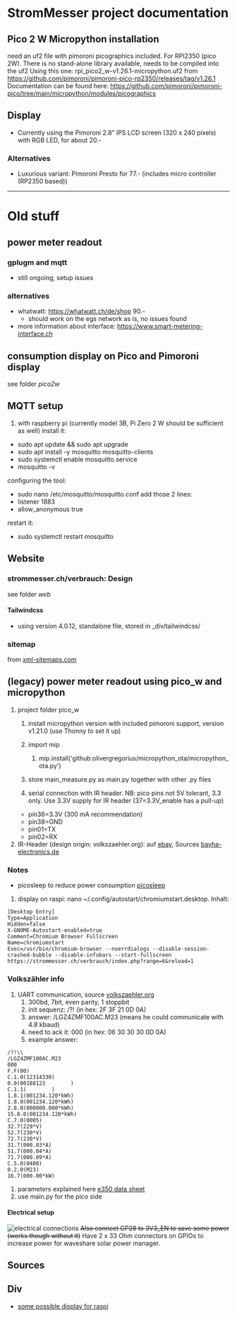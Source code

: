 # StromMesser project documentation

## Pico 2 W Micropython installation

need an uf2 file with pimoroni picographics included. For RPI2350 (pico 2W). There is no stand-alone library available, needs to be compiled into the uf2
Using this one: rpi_pico2_w-v1.26.1-micropython.uf2 from https://github.com/pimoroni/pimoroni-pico-rp2350/releases/tag/v1.26.1
Documentation can be found here: https://github.com/pimoroni/pimoroni-pico/tree/main/micropython/modules/picographics

## Display
   * Currently using the Pimoroni 2.8” IPS LCD screen (320 x 240 pixels) with RGB LED, for about 20.-

### Alternatives
   * Luxurious variant: Pimoroni Presto for 77.- (includes micro controller (RP2350 based))


---

# Old stuff

## power meter readout 
### gplugm and mqtt
* still ongoing, setup issues

### alternatives
* whatwatt: https://whatwatt.ch/de/shop 90.-
   * should work on the egs network as is, no issues found
* more information about interface: https://www.smart-metering-interface.ch



## consumption display on Pico and Pimoroni display
see folder _pico2w_

## MQTT setup
1. with raspberry pi (currently model 3B, Pi Zero 2 W should be sufficient as well)
install it:
* sudo apt update && sudo apt upgrade
* sudo apt install -y mosquitto mosquitto-clients
* sudo systemctl enable mosquitto.service
* mosquitto -v

configuring the tool:
* sudo nano /etc/mosquitto/mosquitto.conf
add those 2 lines:
* listener 1883
* allow_anonymous true

restart it:
* sudo systemctl restart mosquitto


## Website
### strommesser.ch/verbrauch: Design
see folder _web_

#### Tailwindcss
* using version 4.0.12, standalone file, stored in _div/tailwindcss/

### sitemap
from [xml-sitemaps.com](https://www.xml-sitemaps.com/)



## (legacy) power meter readout using pico_w and micropython
1. project folder pico_w
   1. install micropython version with included pimoroni support, version v1.21.0 (use Thonny to set it up)
   1. import mip
      1. mip.install('github:olivergregorius/micropython_ota/micropython_ota.py')

   1. store main_measure.py as main.py together with other .py files
   1. serial connection with IR header. NB: pico pins not 5V tolerant, 3.3 only. Use 3.3V supply for IR header (37=3.3V_enable has a pull-up)
     * pin36=3.3V (300 mA recommendation)
     * pin38=GND
     * pin01=TX
     * pin02=RX
1. IR-Header (design origin: volkszaehler.org): auf [ebay](https://www.ebay.ch/itm/275076138187?hash=item400bd0c4cb:g:VxwAAOSwbkdhxLJL), Sources [bayha-electronics.de](bayha-electronics.de/download/Bauanleitung-TTL.pdf) 

### Notes
* picosleep to reduce power consumption [picosleep](https://ghubcoder.github.io/posts/deep-sleeping-the-pico-micropython/)


1. display on raspi: nano ~/.config/autostart/chromiumstart.desktop. Inhalt: 
```
[Desktop Entry]
Type=Application
Hidden=false
X-GNOME-Autostart-enabled=true
Comment=Chromium Browser Fullscreen
Name=chromiumstart
Exec=/usr/bin/chromium-browser --noerrdialogs --disable-session-crashed-bubble --disable-infobars --start-fullscreen https://strommesser.ch/verbrauch/index.php?range=6&reload=1
```

### Volkszähler info

1. UART communication, source [volkszaehler.org](https://wiki.volkszaehler.org/hardware/channels/meters/power/edl-ehz/landisgyr_e350)
   1. 300bd, 7bit, even parity, 1 stoppbit
   1. init sequenz: /?!<CR><LF> (in hex: 2F 3F 21 0D 0A)
   1. answer: /LGZ4ZMF100AC.M23 (means he could communicate with 4.8 kbaud)
   1. need to ack it: <ACK>000<CR><LF> (in hex: 06 30 30 30 0D 0A)
   1. example answer: 
```
/?!\\
/LGZ4ZMF100AC.M23
000
F.F(00)
C.1.0(12314330)
0.0(00188123        )
C.1.1(        )
1.8.1(001234.120*kWh)
1.8.0(001234.120*kWh)
2.8.0(000000.000*kWh)
15.8.0(001234.120*kWh)
C.7.0(0005)
32.7(229*V)
52.7(230*V)
72.7(230*V)
31.7(000.03*A)
51.7(000.04*A)
71.7(000.09*A)
C.5.0(0400)
0.2.0(M23)
16.7(000.00*kW)
```  
1. parameters explained here [e350 data sheet](http://www.smartenergy.com.ua/files/D000027979%20E350%20ZxF100Ax%20Cx%20series%202%20User%20Manual.pdf)
1. use main.py for the pico side


#### Electrical setup
![electrical connections](./pictures/pico_w_setup_w500.png)
~~Also connect GP28 to 3V3_EN to save some power (works though without it)~~
Have 2 x 33 Ohm connectors on GPIOs to increase power for waveshare solar power manager.



## Sources


## Div
* [some possible display for raspi](https://www.heise.de/news/Transparentes-OLED-Display-fuer-Raspberry-und-Arduino-Bastelrechner-7269567.html)

